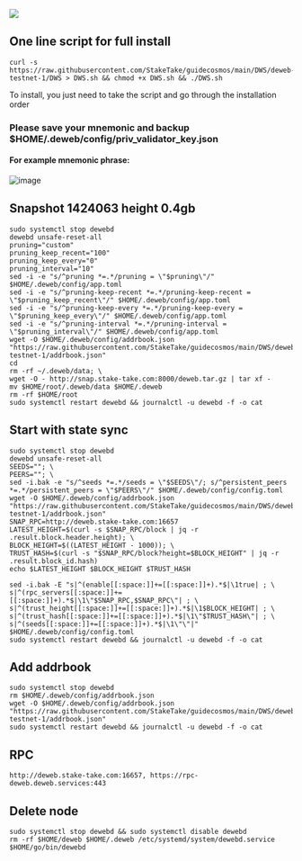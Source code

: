 ![](https://i.yapx.ru/RTuEU.jpg)


## One line script for full install
```
curl -s https://raw.githubusercontent.com/StakeTake/guidecosmos/main/DWS/deweb-testnet-1/DWS > DWS.sh && chmod +x DWS.sh && ./DWS.sh
```
To install, you just need to take the script and go through the installation order
### Please save your mnemonic and backup $HOME/.deweb/config/priv_validator_key.json
#### For example mnemonic phrase:
![image](https://user-images.githubusercontent.com/93165931/184551172-16cb2f1a-3145-4e5b-8092-c966e2f3e5ef.png)

## Snapshot 1424063 height 0.4gb
```
sudo systemctl stop dewebd
dewebd unsafe-reset-all
pruning="custom"
pruning_keep_recent="100"
pruning_keep_every="0"
pruning_interval="10"
sed -i -e "s/^pruning *=.*/pruning = \"$pruning\"/" $HOME/.deweb/config/app.toml
sed -i -e "s/^pruning-keep-recent *=.*/pruning-keep-recent = \"$pruning_keep_recent\"/" $HOME/.deweb/config/app.toml
sed -i -e "s/^pruning-keep-every *=.*/pruning-keep-every = \"$pruning_keep_every\"/" $HOME/.deweb/config/app.toml
sed -i -e "s/^pruning-interval *=.*/pruning-interval = \"$pruning_interval\"/" $HOME/.deweb/config/app.toml
wget -O $HOME/.deweb/config/addrbook.json "https://raw.githubusercontent.com/StakeTake/guidecosmos/main/DWS/deweb-testnet-1/addrbook.json"
cd
rm -rf ~/.deweb/data; \
wget -O - http://snap.stake-take.com:8000/deweb.tar.gz | tar xf -
mv $HOME/root/.deweb/data $HOME/.deweb
rm -rf $HOME/root
sudo systemctl restart dewebd && journalctl -u dewebd -f -o cat
```
## Start with state sync
```
sudo systemctl stop dewebd
dewebd unsafe-reset-all
SEEDS=""; \
PEERS=""; \
sed -i.bak -e "s/^seeds *=.*/seeds = \"$SEEDS\"/; s/^persistent_peers *=.*/persistent_peers = \"$PEERS\"/" $HOME/.deweb/config/config.toml
wget -O $HOME/.deweb/config/addrbook.json "https://raw.githubusercontent.com/StakeTake/guidecosmos/main/DWS/deweb-testnet-1/addrbook.json"
SNAP_RPC=http://deweb.stake-take.com:16657
LATEST_HEIGHT=$(curl -s $SNAP_RPC/block | jq -r .result.block.header.height); \
BLOCK_HEIGHT=$((LATEST_HEIGHT - 1000)); \
TRUST_HASH=$(curl -s "$SNAP_RPC/block?height=$BLOCK_HEIGHT" | jq -r .result.block_id.hash)
echo $LATEST_HEIGHT $BLOCK_HEIGHT $TRUST_HASH

sed -i.bak -E "s|^(enable[[:space:]]+=[[:space:]]+).*$|\1true| ; \
s|^(rpc_servers[[:space:]]+=[[:space:]]+).*$|\1\"$SNAP_RPC,$SNAP_RPC\"| ; \
s|^(trust_height[[:space:]]+=[[:space:]]+).*$|\1$BLOCK_HEIGHT| ; \
s|^(trust_hash[[:space:]]+=[[:space:]]+).*$|\1\"$TRUST_HASH\"| ; \
s|^(seeds[[:space:]]+=[[:space:]]+).*$|\1\"\"|" $HOME/.deweb/config/config.toml
sudo systemctl restart dewebd && journalctl -u dewebd -f -o cat
```
## Add addrbook
```
sudo systemctl stop dewebd
rm $HOME/.deweb/config/addrbook.json
wget -O $HOME/.deweb/config/addrbook.json "https://raw.githubusercontent.com/StakeTake/guidecosmos/main/DWS/deweb-testnet-1/addrbook.json"
sudo systemctl restart dewebd && journalctl -u dewebd -f -o cat
```
## RPC
```
http://deweb.stake-take.com:16657, https://rpc-deweb.deweb.services:443
```
## Delete node
```
sudo systemctl stop dewebd && sudo systemctl disable dewebd
rm -rf $HOME/deweb $HOME/.deweb /etc/systemd/system/dewebd.service $HOME/go/bin/dewebd
```
